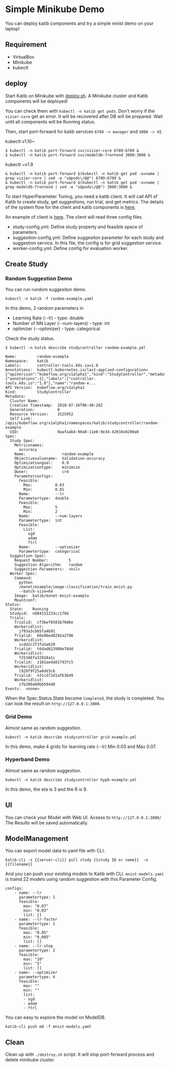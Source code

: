# Simple Minikube Demo
You can deploy katib components and try a simple mnist demo on your laptop!

## Requirement
* VirtualBox
* Minikube
* kubectl

## deploy
Start Katib on Minikube with [deploy.sh](./MinikubeDemo/deploy.sh).
A Minikube cluster and Katib components will be deployed!

You can check them with `kubectl -n katib get pods`.
Don't worry if the `vizier-core` get an error. 
It will be recovered after DB will be prepared.
Wait until all components will be Running status.

Then, start port-forward for katib services `6789 -> manager` and `3000 -> UI`.

kubectl v1.10~
```
$ kubectl -n katib port-forward svc/vizier-core 6789:6789 &
$ kubectl -n katib port-forward svc/modeldb-frontend 3000:3000 &
```

kubectl ~v1.9
```
& kubectl -n katib port-forward $(kubectl -n katib get pod -o=name | grep vizier-core | sed -e "s@pods\/@@") 6789:6789 &
& kubectl -n katib port-forward $(kubectl -n katib get pod -o=name | grep modeldb-frontend | sed -e "s@pods\/@@") 3000:3000 &
```

To start HyperParameter Tuning, you need a katib client.
It will call API of Katib to create study, get suggestions, run trial, and get metrics.
The details of the system flow for the client and katib components is [here](../docs/images/SystemFlow.png).

An example of client is [here](./client-example.go).
The client will read three config files.
* study-config.yml: Define study property and feasible space of parameters.
* suggesiton-config.yml: Define suggesiton parameter for each study and suggestion service. In this file, the config is for grid suggestion service.
* worker-config.yml: Define config for evaluation worker.

## Create Study
### Random Suggestion Demo
You can run rundom suggesiton demo.
```
kubectl -n katib -f random-example.yaml
```
In this demo, 2 random parameters in
* Learning Rate (--lr) - type: double
* Number of NN Layer (--num-layers) - type: int
* optimizer (--optimizer) - type: categorical

Check the study status.

```
$ kubectl -n katib describe studycontroller random-example.yml

Name:         random-example
Namespace:    katib
Labels:       controller-tools.k8s.io=1.0
Annotations:  kubectl.kubernetes.io/last-applied-configuration={"apiVersion":"kubeflow.org/v1alpha1","kind":"StudyController","metadata":{"annotations":{},"labels":{"controller-tools.k8s.io":"1.0"},"name":"random-e...
API Version:  kubeflow.org/v1alpha1
Kind:         StudyController
Metadata:
  Cluster Name:
  Creation Timestamp:  2018-07-26T06:49:28Z
  Generation:          0
  Resource Version:    1525952
  Self Link:           /apis/kubeflow.org/v1alpha1/namespaces/katib/studycontroller/random-example
  UID:                 0aafaab4-90a0-11e8-9e34-42010a9200a6
Spec:
  Study Spec:
    Metricsnames:
      accuracy
    Name:                random-example
    Objectivevaluename:  Validation-accuracy
    Optimizationgoal:    0.9
    Optimizationtype:    minimize
    Owner:               crd
    Parameterconfigs:
      Feasible:
        Max:          0.03
        Min:          0.01
      Name:           --lr
      Parametertype:  double
      Feasible:
        Max:          5
        Min:          2
      Name:           --num-layers
      Parametertype:  int
      Feasible:
        List:
          sgd
          adam
          ftrl
      Name:           --optimizer
      Parametertype:  categorical
  Suggestion Spec:
    Request Number:         5
    Suggestion Algorithm:   random
    Suggestion Parameters:  <nil>
  Worker Spec:
    Command:
      python
      /mxnet/example/image-classification/train_mnist.py
      --batch-size=64
    Image:  katib/mxnet-mnist-example
    Mountconf:
Status:
  State:    Running
  Studyid:  n984151233cc1704
  Trials:
    Trialid:  cf3bef0501b70d6e
    Workeridlist:
      j793a3cb65fa4b91
    Trialid:  b6e96ed8292a2f06
    Workeridlist:
      scdd2c2f3fa5a629
    Trialid:  t6dad623908e78dd
    Workeridlist:
      f25346fa32918a1c
    Trialid:  z181aeda027d37c5
    Workeridlist:
      l928f9f25a8dd3c6
    Trialid:  n31cd72d1afb3649
    Workeridlist:
      z7b200a60bb59448
Events:  <none>
```

When the Spec.Status.State become `Completed`, the study is completed.
You can look the result on `http://127.0.0.1:3000`.

### Grid Demo
Almost same as random suggestion.

```
kubectl -n katib describe studycontroller grid-example.yml
```

In this demo, make 4 grids for learning rate (--lr) Min 0.03 and Max 0.07.

### Hyperband Demo
Almost same as random suggestion.

```
kubectl -n katib describe studycontroller hypb-example.yml
```
In this demo, the eta is 3 and the R is 9.

## UI
You can check your Model with Web UI.
Acsess to `http://127.0.0.1:3000/`
The Results will be saved automatically.

## ModelManagement
You can export model data to yaml file with CLI.
```
katib-cli -s {{server-cli}} pull study {{study ID or name}}  -o {{filename}}
```

And you can push your existing models to Katib with CLI.
`mnist-models.yaml` is traind 22 models using random suggestion with this Parameter Config.

```
configs:
    - name: --lr
      parametertype: 1
      feasible:
        max: "0.07"
        min: "0.03"
        list: []
    - name: --lr-factor
      parametertype: 1
      feasible:
        max: "0.05"
        min: "0.005"
        list: []
    - name: --lr-step
      parametertype: 2
      feasible:
        max: "20"
        min: "5"
        list: []
    - name: --optimizer
      parametertype: 4
      feasible:
        max: ""
        min: ""
        list:
        - sgd
        - adam
        - ftrl
```
You can easy to explore the model on ModelDB.

```
katib-cli push md -f mnist-models.yaml
```

## Clean
Clean up with `./destroy.sh` script.
It will stop port-forward process and delete minikube cluster.
